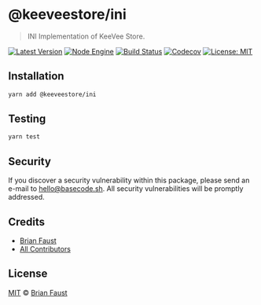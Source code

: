 # @keeveestore/ini

> INI Implementation of KeeVee Store.

[![Latest Version](https://badgen.now.sh/npm/v/@keeveestore/ini)](https://www.npmjs.com/package/@keeveestore/ini)
[![Node Engine](https://badgen.now.sh/npm/node/@keeveestore/ini)](https://www.npmjs.com/package/@keeveestore/ini)
[![Build Status](https://badgen.now.sh/circleci/github/keeveestore/ini)](https://circleci.com/gh/keeveestore/ini)
[![Codecov](https://badgen.now.sh/codecov/c/github/keeveestore/ini)](https://codecov.io/gh/keeveestore/ini)
[![License: MIT](https://badgen.now.sh/badge/license/MIT/green)](https://opensource.org/licenses/MIT)

## Installation

```bash
yarn add @keeveestore/ini
```

## Testing

```bash
yarn test
```

## Security

If you discover a security vulnerability within this package, please send an e-mail to hello@basecode.sh. All security vulnerabilities will be promptly addressed.

## Credits

-   [Brian Faust](https://github.com/faustbrian)
-   [All Contributors](../../../../contributors)

## License

[MIT](LICENSE) © [Brian Faust](https://basecode.sh)
